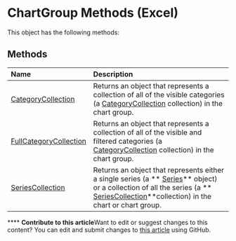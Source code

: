 
# ChartGroup Methods (Excel)
This object has the following methods:

## Methods



|**Name**|**Description**|
|:-----|:-----|
| [CategoryCollection](e65cc293-c559-5868-efb9-0a52b2afb373.md)|Returns an object that represents a collection of all of the visible categories (a  [CategoryCollection](5fc7e8c2-6fcb-8726-36f8-d4ae8c2c91e1.md) collection) in the chart group.|
| [FullCategoryCollection](8cf85f22-d6c7-a428-4bb4-2c77cba36969.md)|Returns an object that represents a collection of all of the visible and filtered categories (a  [CategoryCollection](5fc7e8c2-6fcb-8726-36f8-d4ae8c2c91e1.md) collection) in the chart group.|
| [SeriesCollection](7da987dc-5629-1b7d-9269-cadbec2f8c46.md)|Returns an object that represents either a single series (a  ** [Series](c7d34b32-8172-f7a0-0a17-f01d44246b64.md)** object) or a collection of all the series (a ** [SeriesCollection](93aa1f0b-4939-8c60-a444-2f791e8ce144.md)**collection) in the chart or chart group.|

****   **Contribute to this article**Want to edit or suggest changes to this content? You can edit and submit changes to  [this article](https://github.com/jhershey00/VBA_Excel_Test/OpenXMLCon/articles/f0ebda58-e7e2-4ba0-aad2-db108cbf86f4.md) using GitHub.

